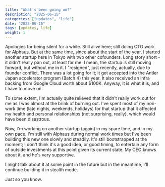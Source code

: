 ```yaml
---
title: "What's been going on?"
description: "2025-06-15"
categories: ["updates", "life"]
date: "2025-06-15"
tags: [updates, life]
weight: 1
---
```


Apologies for being silent for a while. Still alive here; still doing CTO work for Alphaus. But at the same time, since about the start of the year, I started another startup here in Tokyo with two other cofounders. Long story short - it didn't really pan out, at least for me. I mean, the startup is still moving forward, but without me in it. I "resigned", just recently, actually, due to founder conflict. There was a lot going for it; it got accepted into the Antler Japan accelerator program (Batch 4) this year. It also received an infra backing from Google Cloud worth about $100K. Anyway, it is what it is, and I have to move on.

To some extent, I'm actually quite relieved that it didn't really work out for me as I was almost at the brink of burning out. I've spent most of my non-work time (late nights, weekends, holidays) for that startup that it affected my health and personal relationships (not surprising, really), which would have been disastrous.

Now, I'm working on another startup (again) in my spare time, and in my own pace. I'm still with Alphaus during normal work times but I've been building this new one slowly and steadily. It's still bootstrapped at the moment; I don't think it's a good idea, or good timing, to entertain any form of outside investments at this point given its current state. My CEO knows about it, and he's very supportive.

I might talk about it at some point in the future but in the meantime, I'll continue building it in stealth mode.

Just so you know.
